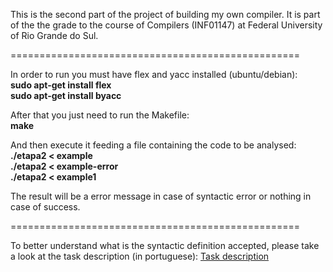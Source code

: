 This is the second part of the project of building my own compiler. It is part of the the grade to the course of Compilers (INF01147) at Federal University of Rio Grande do Sul.  

==================================================  

In order to run you must have flex and yacc installed (ubuntu/debian):  
 **sudo apt-get install flex**  
 **sudo apt-get install byacc**  

After that you just need to run the Makefile:  
 **make**

And then execute it feeding a file containing the code to be analysed:  
 **./etapa2 < example**  
 **./etapa2 < example-error**  
 **./etapa2 < example1**  

The result will be a error message in case of syntactic error or nothing in case of success.

==================================================

To better understand what is the syntactic definition accepted, please take a look at the task description (in portuguese):
[Task description](https://bitbucket.org/bpsilva/compiler-02_syntactic_analysis/raw/ca77046c56d9f7fafab516dc0e3f3a504c5a924e/definition.pdf)